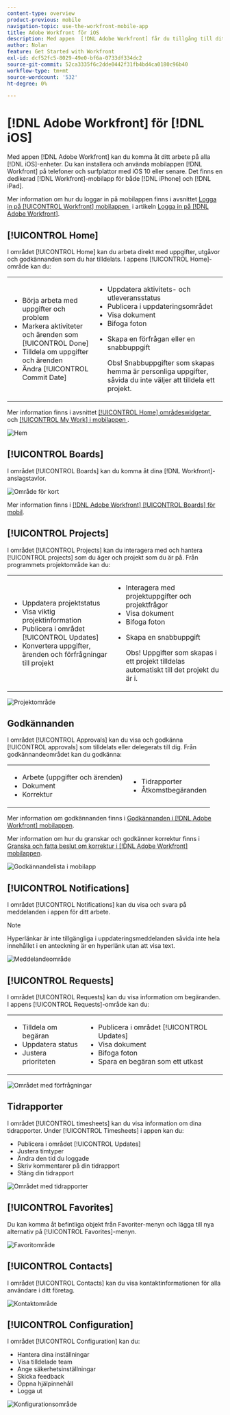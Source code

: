 ```yaml
---
content-type: overview
product-previous: mobile
navigation-topic: use-the-workfront-mobile-app
title: Adobe Workfront för iOS
description: Med appen  [!DNL Adobe Workfront] får du tillgång till ditt arbete på alla iOS-enheter. Du kan installera och använda  [!DNL Workfront] mobilappen på telefoner och surfplattor med iOS 10 eller senare. Det finns en dedikerad  [!DNL Workfront] mobilapp för både iPhone och iPad.
author: Nolan
feature: Get Started with Workfront
exl-id: dcf52fc5-8029-49e0-bf6a-0733df334dc2
source-git-commit: 52ca3335f6c2dde0442f31fb4bd4ca0180c96b40
workflow-type: tm+mt
source-wordcount: '532'
ht-degree: 0%

---
```


# [!DNL Adobe Workfront] för [!DNL iOS]

Med appen [!DNL Adobe Workfront] kan du komma åt ditt arbete på alla [!DNL iOS]-enheter. Du kan installera och använda mobilappen [!DNL Workfront] på telefoner och surfplattor med iOS 10 eller senare. Det finns en dedikerad [!DNL Workfront]-mobilapp för både [!DNL iPhone] och [!DNL iPad].

Mer information om hur du loggar in på mobilappen finns i avsnittet [Logga in på [!UICONTROL Workfront] mobilappen &#x200B;](../../../workfront-basics/manage-your-account-and-profile/managing-your-workfront-account/log-in-to-workfront.md#log) i artikeln [Logga in på  [!DNL Adobe Workfront]](../../../workfront-basics/manage-your-account-and-profile/managing-your-workfront-account/log-in-to-workfront.md).

## [!UICONTROL Home]

I området [!UICONTROL Home] kan du arbeta direkt med uppgifter, utgåvor och godkännanden som du har tilldelats. I appens [!UICONTROL Home]-område kan du:

<table style="table-layout:auto"> 
 <col> 
 <col> 
 <tbody> 
  <tr> 
   <td> 
    <ul> 
     <li>Börja arbeta med uppgifter och problem</li> 
     <li>Markera aktiviteter och ärenden som [!UICONTROL Done]</li> 
     <li>Tilldela om uppgifter och ärenden</li> 
     <li>Ändra [!UICONTROL Commit Date]</li> 
    </ul> </td> 
   <td> 
    <ul> 
     <li>Uppdatera aktivitets- och utleveransstatus</li> 
     <li>Publicera i uppdateringsområdet</li> 
     <li>Visa dokument</li> 
     <li>Bifoga foton</li> 
     <li> <p>Skapa en förfrågan eller en snabbuppgift</p> <p>Obs! Snabbuppgifter som skapas hemma är personliga uppgifter, såvida du inte väljer att tilldela ett projekt.</p> </li> 
    </ul> </td> 
  </tr> 
 </tbody> 
</table>

Mer information finns i avsnittet [[!UICONTROL Home] områdeswidgetar &#x200B;](../../../workfront-basics/mobile-apps/using-the-workfront-mobile-app/home-area-widgets-mobile.md) och [[!UICONTROL My Work] i mobilappen &#x200B;](../../../workfront-basics/mobile-apps/using-the-workfront-mobile-app/my-work-section-mobile.md).

![Hem](assets/mobile-home-area.png)

## [!UICONTROL Boards]

I området [!UICONTROL Boards] kan du komma åt dina [!DNL Workfront]-anslagstavlor.

![Område för kort](assets/mobile-all-boards-displayed.png)

Mer information finns i [[!DNL Adobe Workfront] [!UICONTROL Boards] för mobil](/help/quicksilver/workfront-basics/mobile-apps/using-the-workfront-mobile-app/mobile-boards.md).

## [!UICONTROL Projects]

I området [!UICONTROL Projects] kan du interagera med och hantera [!UICONTROL projects] som du äger och projekt som du är på. Från programmets projektområde kan du:

<table style="table-layout:auto"> 
 <col> 
 <col> 
 <tbody> 
  <tr> 
   <td> 
    <ul> 
     <li>Uppdatera projektstatus</li> 
     <li>Visa viktig projektinformation</li> 
     <li>Publicera i området [!UICONTROL Updates]</li> 
     <li>Konvertera uppgifter, ärenden och förfrågningar till projekt</li> 
    </ul> </td> 
   <td> 
    <ul> 
     <li>Interagera med projektuppgifter och projektfrågor</li> 
     <li>Visa dokument</li> 
     <li>Bifoga foton</li> 
     <li> <p>Skapa en snabbuppgift</p> <p>Obs! Uppgifter som skapas i ett projekt tilldelas automatiskt till det projekt du är i. </p> </li> 
    </ul> </td> 
  </tr> 
 </tbody> 
</table>

![Projektområde](assets/mobile-projects-area.png)

## Godkännanden

I området [!UICONTROL Approvals] kan du visa och godkänna [!UICONTROL approvals] som tilldelats eller delegerats till dig. Från godkännandeområdet kan du godkänna:

<table style="table-layout:auto">
 <col>
 <col>
 <tbody>
  <tr>
   <td>
    <ul>
     <li>Arbete (uppgifter och ärenden)</li>
     <li>Dokument</li>
     <li>Korrektur </li>
    </ul> </td>
   <td>
    <ul>
     <li>Tidrapporter</li>
     <li>Åtkomstbegäranden</li>
    </ul> </td>
  </tr>
 </tbody>
</table>

Mer information om godkännanden finns i [Godkännanden i  [!DNL Adobe Workfront] mobilappen](../../../workfront-basics/mobile-apps/using-the-workfront-mobile-app/approvals-in-mobile-app.md).

Mer information om hur du granskar och godkänner korrektur finns i [Granska och fatta beslut om korrektur i  [!DNL Adobe Workfront] mobilappen](../../../workfront-basics/mobile-apps/using-the-workfront-mobile-app/work-with-proofs-in-mobile-app.md).

![Godkännandelista i mobilapp](assets/mobile-approvals-adobe-350x574.png)

## [!UICONTROL Notifications]

I området [!UICONTROL Notifications] kan du visa och svara på meddelanden i appen för ditt arbete.

>[!NOTE]
>Hyperlänkar är inte tillgängliga i uppdateringsmeddelanden såvida inte hela innehållet i en anteckning är en hyperlänk utan att visa text.

![Meddelandeområde](assets/mobile-notifications-area.png)

## [!UICONTROL Requests]

I området [!UICONTROL Requests] kan du visa information om begäranden. I appens [!UICONTROL Requests]-område kan du:

<table style="table-layout:auto">
 <col>
 <col>
 <tbody>
  <tr>
   <td>
    <ul>
     <li>Tilldela om begäran</li>
     <li>Uppdatera status</li>
     <li>Justera prioriteten</li>
    </ul> </td>
   <td>
    <ul>
     <li>Publicera i området [!UICONTROL Updates]</li>
     <li>Visa dokument</li>
     <li>Bifoga foton</li>
     <li>Spara en begäran som ett utkast</li>
    </ul> </td>
  </tr>
 </tbody>
</table>

![Området med förfrågningar](assets/mobile-requests-area.png)

## Tidrapporter

I området [!UICONTROL timesheets] kan du visa information om dina tidrapporter. Under [!UICONTROL Timesheets] i appen kan du:

* Publicera i området [!UICONTROL Updates]
* Justera timtyper
* Ändra den tid du loggade
* Skriv kommentarer på din tidrapport
* Stäng din tidrapport

![Området med tidrapporter](assets/mobile-timesheets-area.png)

## [!UICONTROL Favorites]

Du kan komma åt befintliga objekt från Favoriter-menyn och lägga till nya alternativ på [!UICONTROL Favorites]-menyn.

![Favoritområde](assets/mobile-favorites-area.png)

## [!UICONTROL Contacts]

I området [!UICONTROL Contacts] kan du visa kontaktinformationen för alla användare i ditt företag.

![Kontaktområde](assets/mobile-contacts-area.png)

## [!UICONTROL Configuration]

I området [!UICONTROL Configuration] kan du:

* Hantera dina inställningar
* Visa tilldelade team
* Ange säkerhetsinställningar
* Skicka feedback
* Öppna hjälpinnehåll
* Logga ut

![Konfigurationsområde](assets/ios-configuration-area.png)
